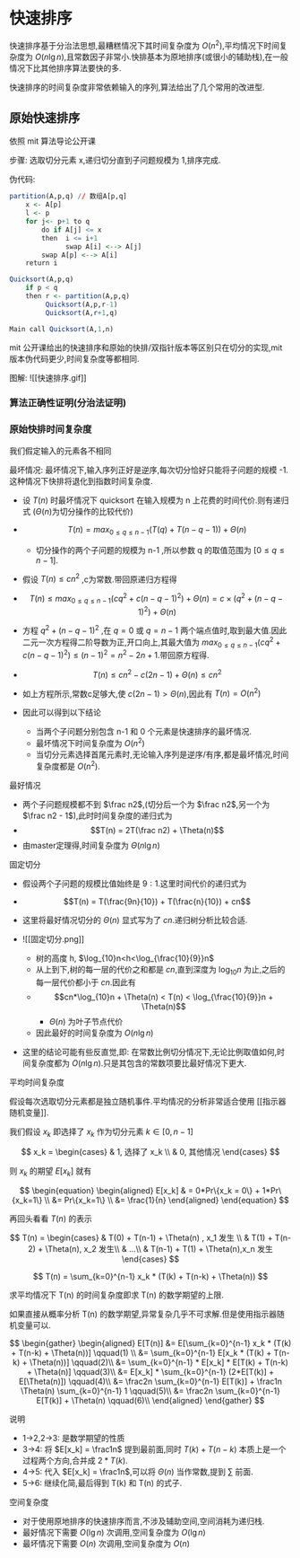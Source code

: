 # 快速排序

快速排序基于分治法思想,最糟糕情况下其时间复杂度为 $O(n^2)$,平均情况下时间复杂度为 $O(n \lg n)$,且常数因子非常小.快排基本为原地排序(或很小的辅助栈),在一般情况下比其他排序算法要快的多.

快速排序的时间复杂度非常依赖输入的序列,算法给出了几个常用的改进型.

## 原始快速排序

依照 mit 算法导论公开课

步骤: 选取切分元素 x,递归切分直到子问题规模为 1,排序完成.

伪代码:

```r
partition(A,p,q) // 数组A[p,q]
    x <- A[p]
    l <- p
    for j<- p+1 to q
        do if A[j] <= x
        then  i <= i+1
              swap A[i] <--> A[j]
        swap A[p] <--> A[i]
    return i

Quicksort(A,p,q)
    if p < q
    then r <- partition(A,p,q)
         Quicksort(A,p,r-1)
         Quicksort(A,r+1,q)

Main call Quicksort(A,1,n)       
```

mit 公开课给出的快速排序和原始的快排/双指针版本等区别只在切分的实现,mit 版本伪代码更少,时间复杂度等都相同.

图解: ![[快速排序.gif]]

### 算法正确性证明(分治法证明)

### 原始快排时间复杂度

我们假定输入的元素各不相同

最坏情况: 最坏情况下,输入序列正好是逆序,每次切分恰好只能将子问题的规模 -1.这种情况下快排将退化到指数时间复杂度.

- 设 $T(n)$ 时最坏情况下 quicksort 在输入规模为 n 上花费的时间代价.则有递归式 ($\Theta(n)$为切分操作的比较代价)
- $$T(n) = max_{0\leq q \leq n-1}(T(q)+T(n-q-1)) + \Theta(n)$$
  - 切分操作的两个子问题的规模为 n-1 ,所以参数 q 的取值范围为 $[0\leq q \leq n-1]$.

- 假设 $T(n) \leq cn^2$ ,c为常数.带回原递归方程得

- $$T(n) \leq max_{0\leq q \leq n-1}(cq^2 + c(n-q-1)^2) + \Theta(n) = c \times (q^2 + (n-q-1)^2) + \Theta(n)$$

- 方程 $q^2 + (n-q-1)^2$ ,在 $q = 0$ 或 $q=n-1$ 两个端点值时,取到最大值.因此二元一次方程得二阶导数为正,开口向上,其最大值为 $max_{0\leq q \leq n-1}(cq^2 + c(n-q-1)^2) \leq (n-1)^2 = n^2 -2n + 1$.带回原方程得.

- $$T(n) \leq cn^2 - c(2n-1) + \Theta(n) \leq cn^2$$

- 如上方程所示,常数c足够大,使 $c(2n-1) > \Theta(n)$,因此有 $T(n) = O(n^2)$

- 因此可以得到以下结论
  - 当两个子问题分别包含 n-1 和 0 个元素是快速排序的最坏情况.
  - 最坏情况下时间复杂度为 $O(n^2)$
  - 当切分元素选择首尾元素时,无论输入序列是逆序/有序,都是最坏情况,时间复杂度都是 $O(n^2)$.

最好情况

- 两个子问题规模都不到 $\frac n2$,(切分后一个为 $\frac n2$,另一个为 $\frac n2 - 1$),此时时间复杂度的递归式为
- $$T(n) = 2T(\frac n2) + \Theta(n)$$
- 由master定理得,时间复杂度为 $\Theta(n \lg n)$

固定切分

- 假设两个子问题的规模比值始终是 $9:1$.这里时间代价的递归式为
- $$T(n) = T(\frac{9n}{10}) +  T(\frac{n}{10}) + cn$$

- 这里将最好情况切分的 $\Theta(n)$ 显式写为了 $cn$.递归树分析比较合适.

- ![[固定切分.png]]
  - 树的高度 h, $\log_{10}n<h<\log_{\frac{10}{9}}n$
  - 从上到下,树的每一层的代价之和都是 $cn$,直到深度为 $\log_{10} n$ 为止,之后的每一层代价都小于 $cn$.因此有
  - $$cn*\log_{10}n + \Theta(n) < T(n) < \log_{\frac{10}{9}}n + \Theta(n)$$
    - $\Theta(n)$ 为叶子节点代价
  - 因此最好的时间复杂度为 $O(n \lg n)$

- 这里的结论可能有些反直觉,即: 在常数比例切分情况下,无论比例取值如何,时间复杂度都为 $O(n \lg n)$.只是其包含的常数项要比最好情况下更大.

平均时间复杂度

假设每次选取切分元素都是独立随机事件.平均情况的分析非常适合使用 [[指示器随机变量]].

我们假设 $x_k$ 即选择了 $x_k$ 作为切分元素 $k \in [0,n-1]$

$$
x_k = \begin{cases}
& 1, 选择了 x_k \\
& 0, 其他情况
\end{cases}
$$

则 $x_k$ 的期望 $E[x_k]$ 就有

$$
\begin{equation}
\begin{aligned}
E[x_k] & = 0*Pr\{x_k = 0\} + 1*Pr\{x_k=1\} \\
&= Pr\{x_k=1\} \\
&= \frac{1}{n}
\end{aligned}
\end{equation}
$$

再回头看看 $T(n)$ 的表示

$$
T(n) = 
\begin{cases}
& T(0) + T(n-1) + \Theta(n) , x_1 发生 \\
& T(1) + T(n-2) + \Theta(n), x_2 发生\\
& ...\\
& T(n-1) + T(1) + \Theta(n),x_n 发生
\end{cases}
$$

$$
T(n) = \sum_{k=0}^{n-1} x_k * (T(k) + T(n-k) + \Theta(n))
$$

求平均情况下 T(n) 的时间复杂度即求 T(n) 的数学期望的上限.

如果直接从概率分析 T(n) 的数学期望,异常复杂几乎不可求解.但是使用指示器随机变量可以.

$$
\begin{gather}
\begin{aligned}
E[T(n)] &= E[\sum_{k=0}^{n-1} x_k * (T(k) + T(n-k) + \Theta(n))]  \qquad(1) \\
&= \sum_{k=0}^{n-1} E[x_k * (T(k) + T(n-k) + \Theta(n))] \qquad(2)\\
&= \sum_{k=0}^{n-1} * E[x_k] * E[T(k) + T(n-k) + \Theta(n)]  \qquad(3)\\
&= E[x_k] * \sum_{k=0}^{n-1} (2*E[T(k)] + E[\Theta(n)]) \qquad(4)\\
&= \frac2n \sum_{k=0}^{n-1} E[T(k)] + \frac1n \Theta(n) \sum_{k=0}^{n-1} 1 \qquad(5)\\
&= \frac2n \sum_{k=0}^{n-1} E[T(k)] + \Theta(n) \qquad(6)\\
\end{aligned}
\end{gather}
$$

说明

- 1->2,2->3: 是数学期望的性质
- 3->4: 将 $E[x_k] = \frac1n$ 提到最前面,同时 $T(k) + T(n-k)$ 本质上是一个过程两个方向,合并成 $2*T(k)$.
- 4->5: 代入 $E[x_k] = \frac1n$,可以将 $\Theta(n)$ 当作常数,提到 $\sum$ 前面.
- 5->6: 继续化简,最后得到 T(k) 和 T(n) 的式子.


空间复杂度
- 对于使用原地排序的快速排序而言,不涉及辅助空间,空间消耗为递归栈.
- 最好情况下需要 $O(\lg n)$ 次调用,空间复杂度为 $O(\lg n)$
- 最坏情况下需要 $O(n)$ 次调用,空间复杂度为 $O(n)$